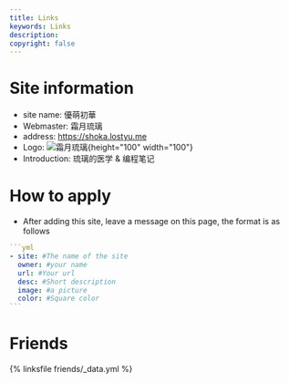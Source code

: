 ```yaml
---
title: Links
keywords: Links
description:
copyright: false
---
```


# Site information
- site name: 優萌初華
- Webmaster: 霜月琉璃
- address: https://shoka.lostyu.me
- Logo: ![霜月琉璃](https://cdn.jsdelivr.net/gh/amehime/shoka@latest/images/avatar.jpg){height="100" width="100"}
- Introduction: 琉璃的医学 & 编程笔记

# How to apply
- After adding this site, leave a message on this page, the format is as follows

~~~yml
```yml
- site: #The name of the site
  owner: #your name
  url: #Your url
  desc: #Short description
  image: #a picture
  color: #Square color
```
~~~

# Friends
{% linksfile friends/_data.yml %}
